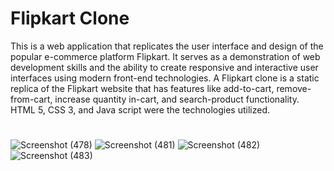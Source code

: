 # Flipkart Clone
This is a web application that replicates the user interface and design of the popular e-commerce platform Flipkart. It serves as a demonstration of web development skills and the ability to create responsive and interactive user interfaces using modern front-end technologies.
A Flipkart clone is a static replica of the Flipkart website that has features like add-to-cart, remove-from-cart, increase quantity in-cart, and search-product functionality.
HTML 5, CSS 3, and Java script were the technologies utilized.
#









![Screenshot (478)](https://github.com/Suyashvarshney8/Shopping-Website/assets/108462601/f9d0dd3d-1e46-4926-b9d8-41e60d874c9d)
![Screenshot (481)](https://github.com/Suyashvarshney8/Shopping-Website/assets/108462601/521a2c43-2e45-4935-8f46-6cfe0db43d6b)
![Screenshot (482)](https://github.com/Suyashvarshney8/Shopping-Website/assets/108462601/7cb65a2a-b618-4d2f-aeef-019a25d04d73)
![Screenshot (483)](https://github.com/Suyashvarshney8/Shopping-Website/assets/108462601/36764688-2fd2-4c62-9149-89046d7b2f23)
